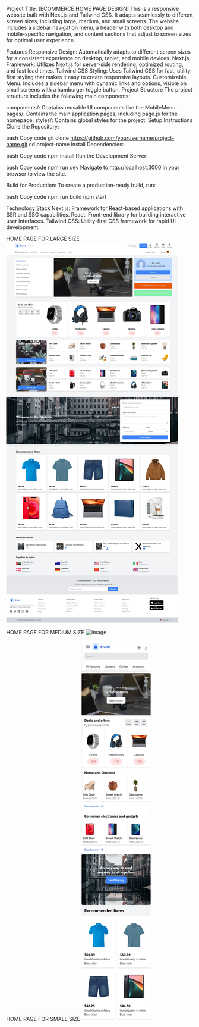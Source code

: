 Project Title: [ECOMMERCE HOME PAGE DESIGN]
This is a responsive website built with Next.js and Tailwind CSS. It adapts seamlessly to different screen sizes, including large, medium, and small screens. The website includes a sidebar navigation menu, a header with both desktop and mobile-specific navigation, and content sections that adjust to screen sizes for optimal user experience.

Features
Responsive Design: Automatically adapts to different screen sizes for a consistent experience on desktop, tablet, and mobile devices.
Next.js Framework: Utilizes Next.js for server-side rendering, optimized routing, and fast load times.
Tailwind CSS Styling: Uses Tailwind CSS for fast, utility-first styling that makes it easy to create responsive layouts.
Customizable Menu: Includes a sidebar menu with dynamic links and options, visible on small screens with a hamburger toggle button.
Project Structure
The project structure includes the following main components:

components/: Contains reusable UI components like the MobileMenu.
pages/: Contains the main application pages, including page.js for the homepage.
styles/: Contains global styles for the project.
Setup Instructions
Clone the Repository:

bash
Copy code
git clone https://github.com/yourusername/project-name.git
cd project-name
Install Dependencies:

bash
Copy code
npm install
Run the Development Server:

bash
Copy code
npm run dev
Navigate to http://localhost:3000 in your browser to view the site.

Build for Production: To create a production-ready build, run:

bash
Copy code
npm run build
npm start

Technology Stack
Next.js: Framework for React-based applications with SSR and SSG capabilities.
React: Front-end library for building interactive user interfaces.
Tailwind CSS: Utility-first CSS framework for rapid UI development.

HOME PAGE FOR LARGE SIZE
![alt text](image-1.png)

HOME PAGE FOR MEDIUM SIZE
![image](https://github.com/user-attachments/assets/6aebdea5-eb30-4ca2-b1ae-a0de900af311)

HOME PAGE FOR SMALL SIZE
![alt text](image.png)
